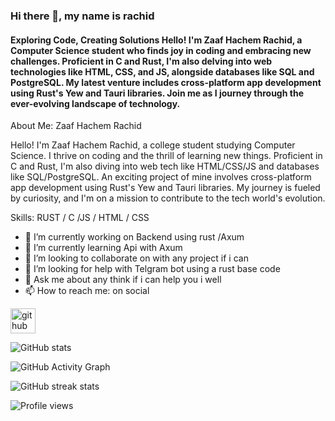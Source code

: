 ### Hi there 👋, my name is rachid
#### Exploring Code, Creating Solutions  Hello! I'm Zaaf Hachem Rachid, a Computer Science student who finds joy in coding and embracing new challenges. Proficient in C and Rust, I'm also delving into web technologies like HTML, CSS, and JS, alongside databases like SQL and PostgreSQL. My latest venture includes cross-platform app development using Rust's Yew and Tauri libraries. Join me as I journey through the ever-evolving landscape of technology.
About Me: Zaaf Hachem Rachid

Hello! I'm Zaaf Hachem Rachid, a college student studying Computer Science. I thrive on coding and the thrill of learning new things. Proficient in C and Rust, I'm also diving into web tech like HTML/CSS/JS and databases like SQL/PostgreSQL. An exciting project of mine involves cross-platform app development using Rust's Yew and Tauri libraries. My journey is fueled by curiosity, and I'm on a mission to contribute to the tech world's evolution.

Skills: RUST / C /JS / HTML / CSS

- 🔭 I’m currently working on Backend using rust /Axum 
- 🌱 I’m currently learning Api with Axum 
- 👯 I’m looking to collaborate on with any project if i can 
- 🤔 I’m looking for help with Telgram bot using a rust base code 
- 💬 Ask me about any think if i can help you i well 
- 📫 How to reach me: on social 


[<img src='https://cdn.jsdelivr.net/npm/simple-icons@3.0.1/icons/github.svg' alt='github' height='40'>](https://github.com/ZAAFHachemrachid)  

![GitHub stats](https://github-readme-stats.vercel.app/api?username=ZAAFHachemrachid&show_icons=true)  

![GitHub Activity Graph](https://activity-graph.herokuapp.com/graph?username=ZAAFHachemrachid)  

![GitHub streak stats](https://streak-stats.demolab.com/?user=ZAAFHachemrachid)  

![Profile views](https://gpvc.arturio.dev/ZAAFHachemrachid)  
